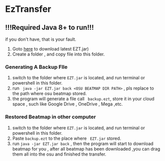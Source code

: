 # EzTransfer

## !!!Required Java 8+ to run!!!
if you don't have, that is your fault.

1. Goto [here](https://github.com/bloodnighttw/EzTransfer/releases) to download latest EZT.jar)
2. Create a folder , and copy file into this folder.

### Generating A Backup FIle
1. switch to the folder where ```EZT.jar``` is located, and run terminal or powershell in this folder.
2. run  ``` java -jar EZT.jar back <OSU BEATMAP DIR PATH>``` , pls replace <OSU BEATMAP DIR PATH> to the path where osu beatmap stored.
3. the program will generate a file call ``` backup.ezt```, store it in your cloud space , such like Google Drive , OneDrive , Mega ,etc.


### Restored Beatmap in other computer
1. switch to the folder where ``` EZT.jar ``` is located, and run terminal or powershell in this folder.
2. Paste ``` backup.ezt ``` to the place where ``` EZT.jar``` stored.
2. run  ``` java -jar EZT.jar back ``` , then the program will start to download beatmap for you , after all beatmap has been downloaded ,you can drag them all into the osu and finished the transfer.
